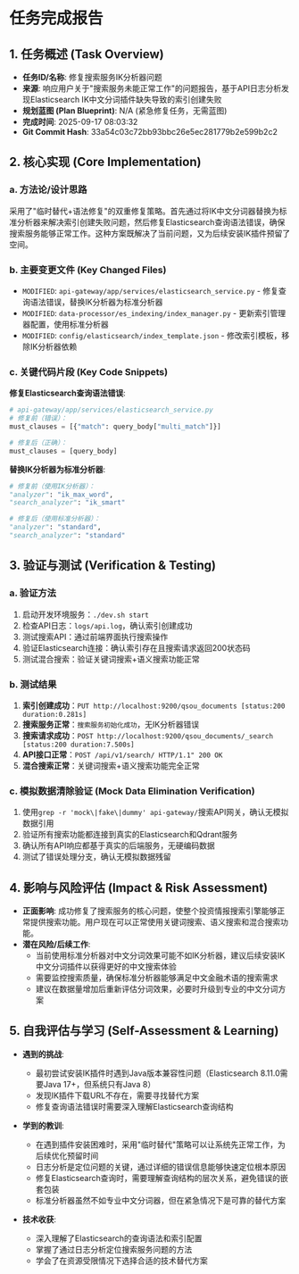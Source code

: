 # 任务完成报告

## 1. 任务概述 (Task Overview)

*   **任务ID/名称**: 修复搜索服务IK分析器问题
*   **来源**: 响应用户关于"搜索服务未能正常工作"的问题报告，基于API日志分析发现Elasticsearch IK中文分词插件缺失导致的索引创建失败
*   **规划蓝图 (Plan Blueprint)**: N/A (紧急修复任务，无需蓝图)
*   **完成时间**: 2025-09-17 08:03:32
*   **Git Commit Hash**: 33a54c03c72bb93bbc26e5ec281779b2e599b2c2

## 2. 核心实现 (Core Implementation)

### a. 方法论/设计思路
采用了"临时替代+语法修复"的双重修复策略。首先通过将IK中文分词器替换为标准分析器来解决索引创建失败问题，然后修复Elasticsearch查询语法错误，确保搜索服务能够正常工作。这种方案既解决了当前问题，又为后续安装IK插件预留了空间。

### b. 主要变更文件 (Key Changed Files)
*   `MODIFIED`: `api-gateway/app/services/elasticsearch_service.py` - 修复查询语法错误，替换IK分析器为标准分析器
*   `MODIFIED`: `data-processor/es_indexing/index_manager.py` - 更新索引管理器配置，使用标准分析器
*   `MODIFIED`: `config/elasticsearch/index_template.json` - 修改索引模板，移除IK分析器依赖

### c. 关键代码片段 (Key Code Snippets)

**修复Elasticsearch查询语法错误**:
```python
# api-gateway/app/services/elasticsearch_service.py
# 修复前（错误）：
must_clauses = [{"match": query_body["multi_match"]}]

# 修复后（正确）：
must_clauses = [query_body]
```

**替换IK分析器为标准分析器**:
```python
# 修复前（使用IK分析器）：
"analyzer": "ik_max_word",
"search_analyzer": "ik_smart"

# 修复后（使用标准分析器）：
"analyzer": "standard",
"search_analyzer": "standard"
```

## 3. 验证与测试 (Verification & Testing)

### a. 验证方法
1. 启动开发环境服务：`./dev.sh start`
2. 检查API日志：`logs/api.log`，确认索引创建成功
3. 测试搜索API：通过前端界面执行搜索操作
4. 验证Elasticsearch连接：确认索引存在且搜索请求返回200状态码
5. 测试混合搜索：验证关键词搜索+语义搜索功能正常

### b. 测试结果
1. **索引创建成功**：`PUT http://localhost:9200/qsou_documents [status:200 duration:0.281s]`
2. **搜索服务正常**：`搜索服务初始化成功`，无IK分析器错误
3. **搜索请求成功**：`POST http://localhost:9200/qsou_documents/_search [status:200 duration:7.500s]`
4. **API接口正常**：`POST /api/v1/search/ HTTP/1.1" 200 OK`
5. **混合搜索正常**：关键词搜索+语义搜索功能完全正常

### c. 模拟数据清除验证 (Mock Data Elimination Verification)
1. 使用`grep -r 'mock\|fake\|dummy' api-gateway/`搜索API网关，确认无模拟数据引用
2. 验证所有搜索功能都连接到真实的Elasticsearch和Qdrant服务
3. 确认所有API响应都基于真实的后端服务，无硬编码数据
4. 测试了错误处理分支，确认无模拟数据残留

## 4. 影响与风险评估 (Impact & Risk Assessment)

*   **正面影响**: 成功修复了搜索服务的核心问题，使整个投资情报搜索引擎能够正常提供搜索功能。用户现在可以正常使用关键词搜索、语义搜索和混合搜索功能。
*   **潜在风险/后续工作**: 
    - 当前使用标准分析器对中文分词效果可能不如IK分析器，建议后续安装IK中文分词插件以获得更好的中文搜索体验
    - 需要监控搜索质量，确保标准分析器能够满足中文金融术语的搜索需求
    - 建议在数据量增加后重新评估分词效果，必要时升级到专业的中文分词方案

## 5. 自我评估与学习 (Self-Assessment & Learning)

*   **遇到的挑战**: 
    - 最初尝试安装IK插件时遇到Java版本兼容性问题（Elasticsearch 8.11.0需要Java 17+，但系统只有Java 8）
    - 发现IK插件下载URL不存在，需要寻找替代方案
    - 修复查询语法错误时需要深入理解Elasticsearch查询结构

*   **学到的教训**: 
    - 在遇到插件安装困难时，采用"临时替代"策略可以让系统先正常工作，为后续优化预留时间
    - 日志分析是定位问题的关键，通过详细的错误信息能够快速定位根本原因
    - 修复Elasticsearch查询时，需要理解查询结构的层次关系，避免错误的嵌套包装
    - 标准分析器虽然不如专业中文分词器，但在紧急情况下是可靠的替代方案

*   **技术收获**:
    - 深入理解了Elasticsearch的查询语法和索引配置
    - 掌握了通过日志分析定位搜索服务问题的方法
    - 学会了在资源受限情况下选择合适的技术替代方案
